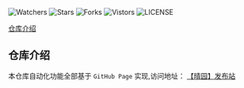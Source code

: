 ![Watchers](https://img.shields.io/github/watchers/ygyzy/ygyzy.github.io) ![Stars](https://img.shields.io/github/stars/ygyzy/ygyzy.github.io) ![Forks](https://img.shields.io/github/forks/ygyzy/ygyzy.github.io) ![Vistors](https://visitor-badge.laobi.icu/badge?page_id=ygyzy.ygyzy.github.io) ![LICENSE](https://img.shields.io/badge/license-CC%20BY--SA%204.0-green.svg)

[仓库介绍](https://github.com/ygyzy/ygyzy.github.io#仓库介绍)

## 仓库介绍
本仓库自动化功能全部基于 `GitHub Page` 实现,访问地址： [【晴园】发布站](https://freetvbox.ml)
